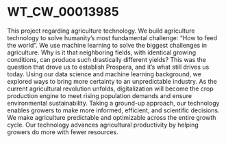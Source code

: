 # WT_CW_00013985 

This project regarding agriculture technology.
We build agriculture technology to solve humanity’s most fundamental challenge: “How to feed the world”.
We use machine learning to solve the biggest challenges in agriculture.
Why is it that neighboring fields, with identical growing conditions, can produce such drastically different yields? 
This was the question that drove us to establish Prospera, and it’s what still drives us today.
Using our data science and machine learning background, we explored ways to bring more certainty to an unpredictable industry. 
As the current agricultural revolution unfolds, digitalization will become the crop production engine to meet rising population demands and ensure environmental sustainability.
Taking a ground-up approach, our technology enables growers to make more informed, efficient, and scientific decisions. 
We make agriculture predictable and optimizable across the entire growth cycle. 
Our technology advances agricultural productivity by helping growers do more with fewer resources.
